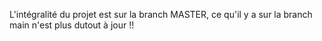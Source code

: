 L'intégralité du projet est sur la branch MASTER, ce qu'il y a sur la branch main n'est plus dutout à jour !!
